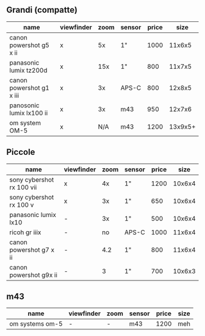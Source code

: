 
## Grandi (compatte)

| name                     | viewfinder | zoom | sensor | price | size    |
| ------------------------ | ---------- | ---- | ------ | ----- | ------- |
| canon powershot g5 x ii  | x          | 5x   | 1"     | 1000  | 11x6x5  |
| panasonic lumix tz200d   | x          | 15x  | 1"     | 800   | 11x7x5  |
| canon powershot g1 x iii | x          | 3x   | APS-C  | 800   | 12x8x5  |
| panosonic lumix lx100 ii | x          | 3x   | m43    | 950   | 12x7x6  |
| om system OM-5           | x          | N/A  | m43    | 1200  | 13x9x5+ |

## Piccole
| name                      | viewfinder | zoom | sensor | price | size   |
| ------------------------- | ---------- | ---- | ------ | ----- | ------ |
| sony cybershot rx 100 vii | x          | 4x   | 1"     | 1200  | 10x6x4 |
| sony cybershot rx 100 v   | x          | 3x   | 1"     | 650   | 10x6x4 |
| panasonic lumix lx10      | -          | 3x   | 1"     | 500   | 10x6x4 |
| ricoh gr iiix             | -          | no   | APS-C  | 1000  | 11x6x4 |
| canon powershot g7 x ii   | -          | 4.2  | 1"     | 800   | 11x6x4 |
| canon powershot g9x ii    | -          | 3    | 1"     | 700   | 10x6x3 |
## m43
| name            | viewfinder | zoom | sensor | price | size |
| --------------- | ---------- | ---- | ------ | ----- | ---- |
| om systems om-5 | -          | -    | m43    | 1200  | meh  |
